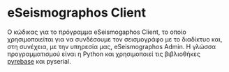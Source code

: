 # eSeismographos Client

Ο κώδικας για το πρόγραμμα eSeismogaphos Client, το οποίο χρησιμοποιείται για να συνδέσουμε τον σεισμογράφο με το διαδίκτυο και, στη συνέχεια, με την υπηρεσία μας, eSeismographos Admin. Η γλώσσα προγραμματισμού είναι η Python και χρησιμοποιεί τις βιβλιοθήκες [pyrebase](https://github.com/thisbejim/Pyrebase) και pyserial.
